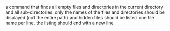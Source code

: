 a command that finds all empty files and directories in the current directory and all sub-directories. only the names of the files and directories should be displayed (not the entire path) and hidden files should be listed one file name per line. the listing should end with a new line
